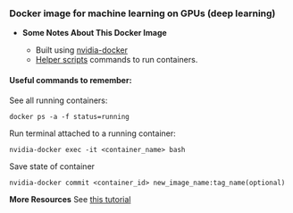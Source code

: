 ### Docker image for machine learning on GPUs (deep learning)

- **Some Notes About This Docker Image**

  - Built using [nvidia-docker](https://github.com/NVIDIA/nvidia-docker)
  - [Helper scripts](https://github.com/hamelsmu/docker-gpu/tree/master/gpu) commands to run containers.

#### Useful commands to remember:

  See all running containers:
  
  `docker ps -a -f status=running`

  
  Run terminal attached to a running container:
  
  `nvidia-docker exec -it <container_name> bash`
  
  Save state of container
  
  `nvidia-docker commit <container_id> new_image_name:tag_name(optional)`
  
  
  **More Resources**
  See [this tutorial](https://towardsdatascience.com/how-docker-can-help-you-become-a-more-effective-data-scientist-7fc048ef91d5)
